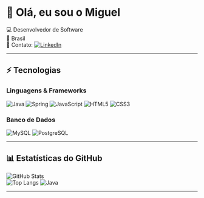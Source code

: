 # 👋 Olá, eu sou o Miguel

💻 Desenvolvedor de Software  
📍 Brasil  
📧 Contato: [![LinkedIn](https://img.shields.io/badge/-LinkedIn-blue?style=flat&logo=Linkedin&logoColor=white)](https://www.linkedin.com/in/miguel-marczuk-553014268/)

---

## ⚡ Tecnologias

### Linguagens & Frameworks
![Java](https://img.shields.io/badge/-Java-007396?style=flat&logo=java&logoColor=white)
![Spring](https://img.shields.io/badge/-Spring-6DB33F?style=flat&logo=spring&logoColor=white)
![JavaScript](https://img.shields.io/badge/-JavaScript-F7DF1E?style=flat&logo=javascript&logoColor=000)
![HTML5](https://img.shields.io/badge/-HTML5-E34F26?style=flat&logo=html5&logoColor=white)
![CSS3](https://img.shields.io/badge/-CSS3-1572B6?style=flat&logo=css3&logoColor=white)

### Banco de Dados
![MySQL](https://img.shields.io/badge/-MySQL-4479A1?style=flat&logo=mysql&logoColor=white)
![PostgreSQL](https://img.shields.io/badge/-PostgreSQL-336791?style=flat&logo=postgresql&logoColor=white)



---

## 📊 Estatísticas do GitHub
![GitHub Stats](https://github-readme-stats.vercel.app/api?username=miguelmarczuk&show_icons=true&theme=radical)  
![Top Langs](https://github-readme-stats.vercel.app/api/top-langs/?username=miguelmarczuk&layout=compact&theme=radical)
![Java](https://img.shields.io/badge/Most%20Used%20Language-Java-blue)

---






